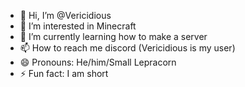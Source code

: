 - 👋 Hi, I’m @Vericidious
- 👀 I’m interested in Minecraft
- 🌱 I’m currently learning how to make a server
- 📫 How to reach me discord (Vericidious is my user)
- 😄 Pronouns: He/him/Small Lepracorn
- ⚡ Fun fact: I am short
